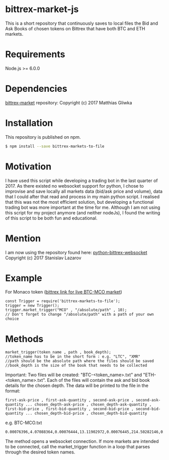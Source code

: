 # bittrex-market-js
This is a short repository that continuously saves to local files the Bid and Ask Books of chosen tokens on Bittrex that have both BTC and ETH markets.

# Requirements
Node.js >= 6.0.0

# Dependencies

[bittrex-market](https://github.com/gliwka/bittrex-market) repository: Copyright (c) 2017 Matthias Gliwka


# Installation
This repository is published on npm.
```bash
$ npm install --save bittrex-markets-to-file
```

# Motivation
I have used this script while developing a trading bot in the last quarter of 2017. As there existed no websocket support for python, I chose to improvise and save locally all markets data (bid/ask price and volume), data that I could after that read and process in my main python script. I realised that this was not the most efficient solution, but developing a functional trading bot was more important at the time for me.
Although I am not using this script for my project anymore (and neither nodeJs), I found the writing of this script to be both fun and educational.

# Mention
I am now using the repository found here: [python-bittrex-websocket](https://github.com/slazarov/python-bittrex-websocket)
Copyright (c) 2017 Stanislav Lazarov 

# Example
For Monaco token ([bittrex link for live BTC-MCO market](https://bittrex.com/Market/Index?MarketName=BTC-MCO))

```
const Trigger = require('bittrex-markets-to-file');
trigger = new Trigger();
trigger.market_trigger("MCO" , "/absolute/path" , 10);
// Don't forget to change "/absolute/path" with a path of your own choice
```
# Methods

```
market_trigger(token_name , path , book_depth);
//token_name has to be in the short form : e.g. "LTC", "XMR"
//path should be the absolute path where the files should be saved
//book_depth is the size of the book that needs to be collected
```
Important:
Two files will be created: "BTC-<token_name>.txt" and "ETH-<token_name>.txt". Each of the files will contain the ask and bid book details for the chosen depth.
The data will be printed to the file in the format:
```
first-ask-price , first-ask-quantity , second-ask-price , second-ask-quantity ... chosen_depth-ask-price , chosen_depth-ask-quantity , first-bid-price , first-bid-quantity , second-bid-price , second-bid-quantity ... chosen_depth-bid-price , chosen_depth-bid-quantity
```
e.g. BTC-MCO.txt
```
0.00076396,4.07088364,0.00076444,13.11902972,0.00076445,214.50282146,0.000765,2,0.00076506,130,0.0007651,130,0.00076691,13.11654328,0.00076758,169.42857818,0.00076781,195.84952242,0.00076789,250.00312504,0.000758,239.67142833,0.00075503,244.91487068,0.000755,467.25161238,0.0007534,4.02,0.00075316,287.566,0.00075315,39.73860406,0.00075312,52.98331342,0.00075301,26.49367206,0.000753,2.27201301,0.0007526,874.76747276
```
The method opens a websocket connection. If more markets are intended to be connected, call the market_trigger function in a loop that parses through the desired token names.


